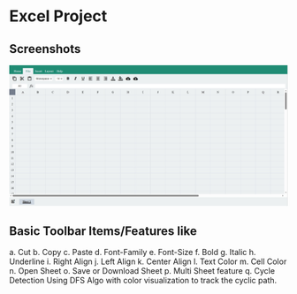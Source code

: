 # Excel Project

## Screenshots
![public/Screenshot_1.jpg](https://github.com/Riyaansh-Mittal/Excel/blob/main/public/Screenshot_1.jpg)

## Basic Toolbar Items/Features like
a. Cut
b. Copy
c. Paste
d. Font-Family
e. Font-Size
f. Bold
g. Italic
h. Underline
i. Right Align
j. Left Align
k. Center Align
l. Text Color
m. Cell Color
n. Open Sheet
o. Save or Download Sheet
p. Multi Sheet feature
q. Cycle Detection Using DFS Algo with color visualization to track the cyclic path.

